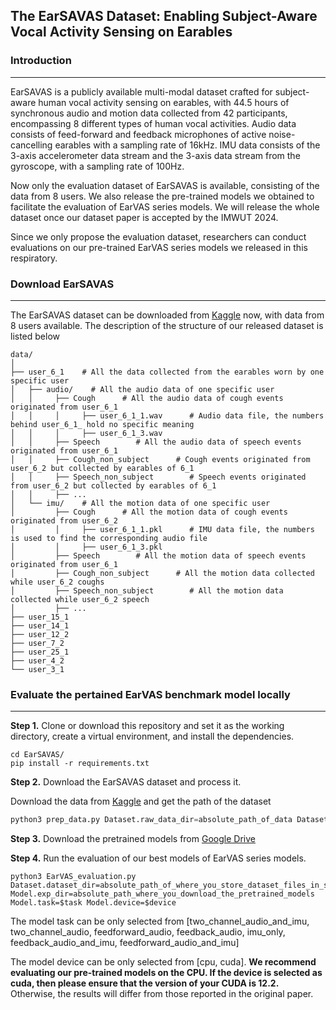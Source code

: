 ## The EarSAVAS Dataset: Enabling Subject-Aware Vocal Activity Sensing on Earables

### Introduction

---

EarSAVAS is a publicly available multi-modal dataset crafted for subject-aware human vocal activity sensing on earables, with 44.5 hours of synchronous audio and motion data collected from 42 participants, encompassing 8 different types of human vocal activities. Audio data consists of feed-forward and feedback microphones of active noise-cancelling earables with a sampling rate of 16kHz. IMU data consists of the 3-axis accelerometer data stream and the 3-axis data stream from the gyroscope, with a sampling rate of 100Hz.

Now only the evaluation dataset of EarSAVAS is available, consisting of the data from 8 users. We also release the pre-trained models we obtained to facilitate the evaluation of EarVAS series models. We will release the whole dataset once our dataset paper is accepted by the IMWUT 2024.

Since we only propose the evaluation dataset, researchers can conduct evaluations on our pre-trained EarVAS series models we released in this respiratory. 

### Download EarSAVAS

---

The EarSAVAS dataset can be downloaded from [Kaggle](https://www.kaggle.com/datasets/earsavas/earsavas-dataset) now, with data from 8 users available. The description of the structure of our released dataset is listed below

```
data/
│
├── user_6_1    # All the data collected from the earables worn by one specific user
│   ├── audio/    # All the audio data of one specific user
│   │     ├── Cough		 # All the audio data of cough events originated from user_6_1
│   │     │     ├── user_6_1_1.wav 		# Audio data file, the numbers behind user_6_1_ hold no specific meaning
│   │     │     ├── user_6_1_3.wav
│   │     ├── Speech		# All the audio data of speech events originated from user_6_1
│   │     ├── Cough_non_subject		 # Cough events originated from user_6_2 but collected by earables of 6_1
│   │     ├── Speech_non_subject		# Speech events originated from user_6_2 but collected by earables of 6_1
│   │     ├── ...
│   └── imu/    # All the motion data of one specific user
│         ├── Cough		 # All the motion data of cough events originated from user_6_2
│         │     ├── user_6_1_1.pkl 		# IMU data file, the numbers is used to find the corresponding audio file
│         │     ├── user_6_1_3.pkl
│         ├── Speech		# All the motion data of speech events originated from user_6_1
│         ├── Cough_non_subject		 # All the motion data collected while user_6_2 coughs
│         ├── Speech_non_subject		# All the motion data collected while user_6_2 speech
│         ├── ...											
├── user_15_1
├── user_14_1  
├── user_12_2  
├── user_7_2  
├── user_25_1  
├── user_4_2  
└── user_3_1  
```



### Evaluate the pertained EarVAS benchmark model locally

---

**Step 1.** Clone or download this repository and set it as the working directory, create a virtual environment, and install the dependencies.

```
cd EarSAVAS/
pip install -r requirements.txt 
```



**Step 2.** Download the EarSAVAS dataset and process it.

Download the data from [Kaggle](https://www.kaggle.com/datasets/earsavas/earsavas-dataset) and get the path of the dataset

```python
python3 prep_data.py Dataset.raw_data_dir=absolute_path_of_data Dataset.dataset_dir=absolute_path_where_you_want_to_keep_the_proposed_dataset
```



**Step 3.** Download the pretrained models from [Google Drive](https://drive.google.com/drive/folders/1O0mGU9ziRWii0kGJFmhratkw9e6lsJry)



**Step 4.** Run the evaluation of our best models of EarVAS series models.

```
python3 EarVAS_evaluation.py Dataset.dataset_dir=absolute_path_of_where_you_store_dataset_files_in_step_2 Model.exp_dir=absolute_path_where_you_download_the_pretrained_models Model.task=$task Model.device=$device
```

The model task can be only selected from [two_channel_audio_and_imu, two_channel_audio, feedforward_audio, feedback_audio, imu_only, feedback_audio_and_imu, feedforward_audio_and_imu]

The model device can be only selected from [cpu, cuda]. **We recommend evaluating our pre-trained models on the CPU. If the device is selected as cuda, then please ensure that the version of your CUDA is 12.2.** Otherwise, the results will differ from those reported in the original paper. 